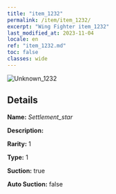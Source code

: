 ```yaml
---
title: "item_1232"
permalink: /item/item_1232/
excerpt: "Wing Fighter item_1232"
last_modified_at: 2023-11-04
locale: en
ref: "item_1232.md"
toc: false
classes: wide
---
```



 ![Unknown_1232](/images/item/Settlement_star_p.png)



## Details

 **Name:** *Settlement_star* 

 **Description:** 

 **Rarity:** 1 

 **Type:** 1 

 **Suction:** true 

 **Auto Suction:** false 


